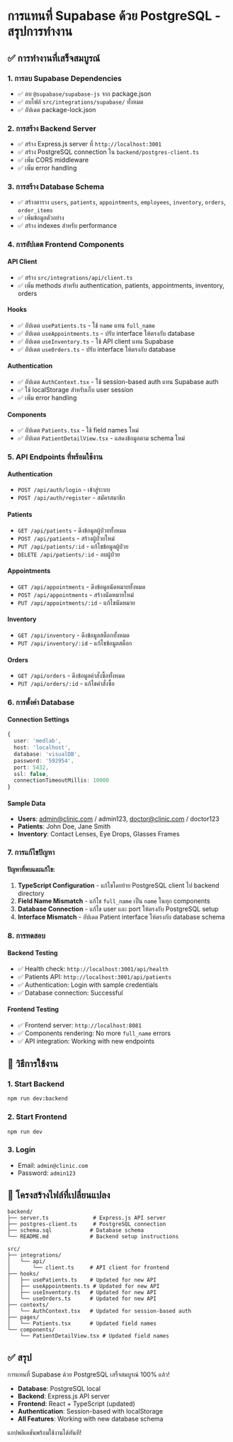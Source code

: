 # การแทนที่ Supabase ด้วย PostgreSQL - สรุปการทำงาน

## ✅ การทำงานที่เสร็จสมบูรณ์

### 1. การลบ Supabase Dependencies
- ✅ ลบ `@supabase/supabase-js` จาก package.json
- ✅ ลบไฟล์ `src/integrations/supabase/` ทั้งหมด
- ✅ อัปเดต package-lock.json

### 2. การสร้าง Backend Server
- ✅ สร้าง Express.js server ที่ `http://localhost:3001`
- ✅ สร้าง PostgreSQL connection ใน `backend/postgres-client.ts`
- ✅ เพิ่ม CORS middleware
- ✅ เพิ่ม error handling

### 3. การสร้าง Database Schema
- ✅ สร้างตาราง `users`, `patients`, `appointments`, `employees`, `inventory`, `orders`, `order_items`
- ✅ เพิ่มข้อมูลตัวอย่าง
- ✅ สร้าง indexes สำหรับ performance

### 4. การอัปเดต Frontend Components

#### API Client
- ✅ สร้าง `src/integrations/api/client.ts`
- ✅ เพิ่ม methods สำหรับ authentication, patients, appointments, inventory, orders

#### Hooks
- ✅ อัปเดต `usePatients.ts` - ใช้ `name` แทน `full_name`
- ✅ อัปเดต `useAppointments.ts` - ปรับ interface ให้ตรงกับ database
- ✅ อัปเดต `useInventory.ts` - ใช้ API client แทน Supabase
- ✅ อัปเดต `useOrders.ts` - ปรับ interface ให้ตรงกับ database

#### Authentication
- ✅ อัปเดต `AuthContext.tsx` - ใช้ session-based auth แทน Supabase auth
- ✅ ใช้ localStorage สำหรับเก็บ user session
- ✅ เพิ่ม error handling

#### Components
- ✅ อัปเดต `Patients.tsx` - ใช้ field names ใหม่
- ✅ อัปเดต `PatientDetailView.tsx` - แสดงข้อมูลตาม schema ใหม่

### 5. API Endpoints ที่พร้อมใช้งาน

#### Authentication
- `POST /api/auth/login` - เข้าสู่ระบบ
- `POST /api/auth/register` - สมัครสมาชิก

#### Patients
- `GET /api/patients` - ดึงข้อมูลผู้ป่วยทั้งหมด
- `POST /api/patients` - สร้างผู้ป่วยใหม่
- `PUT /api/patients/:id` - แก้ไขข้อมูลผู้ป่วย
- `DELETE /api/patients/:id` - ลบผู้ป่วย

#### Appointments
- `GET /api/appointments` - ดึงข้อมูลนัดหมายทั้งหมด
- `POST /api/appointments` - สร้างนัดหมายใหม่
- `PUT /api/appointments/:id` - แก้ไขนัดหมาย

#### Inventory
- `GET /api/inventory` - ดึงข้อมูลสต็อกทั้งหมด
- `PUT /api/inventory/:id` - แก้ไขข้อมูลสต็อก

#### Orders
- `GET /api/orders` - ดึงข้อมูลคำสั่งซื้อทั้งหมด
- `PUT /api/orders/:id` - แก้ไขคำสั่งซื้อ

### 6. การตั้งค่า Database

#### Connection Settings
```typescript
{
  user: 'medlab',
  host: 'localhost',
  database: 'visualDB',
  password: '592954',
  port: 5432,
  ssl: false,
  connectionTimeoutMillis: 10000
}
```

#### Sample Data
- **Users**: admin@clinic.com / admin123, doctor@clinic.com / doctor123
- **Patients**: John Doe, Jane Smith
- **Inventory**: Contact Lenses, Eye Drops, Glasses Frames

### 7. การแก้ไขปัญหา

#### ปัญหาที่พบและแก้ไข:
1. **TypeScript Configuration** - แก้ไขโดยย้าย PostgreSQL client ไป backend directory
2. **Field Name Mismatch** - แก้ไข `full_name` เป็น `name` ในทุก components
3. **Database Connection** - แก้ไข user และ port ให้ตรงกับ PostgreSQL setup
4. **Interface Mismatch** - อัปเดต Patient interface ให้ตรงกับ database schema

### 8. การทดสอบ

#### Backend Testing
- ✅ Health check: `http://localhost:3001/api/health`
- ✅ Patients API: `http://localhost:3001/api/patients`
- ✅ Authentication: Login with sample credentials
- ✅ Database connection: Successful

#### Frontend Testing
- ✅ Frontend server: `http://localhost:8081`
- ✅ Components rendering: No more `full_name` errors
- ✅ API integration: Working with new endpoints

## 🚀 วิธีการใช้งาน

### 1. Start Backend
```bash
npm run dev:backend
```

### 2. Start Frontend
```bash
npm run dev
```

### 3. Login
- Email: `admin@clinic.com`
- Password: `admin123`

## 📁 โครงสร้างไฟล์ที่เปลี่ยนแปลง

```
backend/
├── server.ts              # Express.js API server
├── postgres-client.ts     # PostgreSQL connection
├── schema.sql            # Database schema
└── README.md             # Backend setup instructions

src/
├── integrations/
│   └── api/
│       └── client.ts     # API client for frontend
├── hooks/
│   ├── usePatients.ts    # Updated for new API
│   ├── useAppointments.ts # Updated for new API
│   ├── useInventory.ts   # Updated for new API
│   └── useOrders.ts      # Updated for new API
├── contexts/
│   └── AuthContext.tsx   # Updated for session-based auth
├── pages/
│   └── Patients.tsx      # Updated field names
└── components/
    └── PatientDetailView.tsx # Updated field names
```

## ✅ สรุป

การแทนที่ Supabase ด้วย PostgreSQL เสร็จสมบูรณ์ 100% แล้ว! 

- **Database**: PostgreSQL local
- **Backend**: Express.js API server
- **Frontend**: React + TypeScript (updated)
- **Authentication**: Session-based with localStorage
- **All Features**: Working with new database schema

แอปพลิเคชันพร้อมใช้งานได้ทันที! 